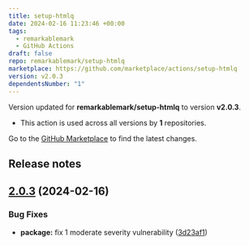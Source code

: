 ```yaml
---
title: setup-htmlq
date: 2024-02-16 11:23:46 +00:00
tags:
  - remarkablemark
  - GitHub Actions
draft: false
repo: remarkablemark/setup-htmlq
marketplace: https://github.com/marketplace/actions/setup-htmlq
version: v2.0.3
dependentsNumber: "1"
---
```



Version updated for **remarkablemark/setup-htmlq** to version **v2.0.3**.
- This action is used across all versions by **1** repositories.

Go to the [GitHub Marketplace](https://github.com/marketplace/actions/setup-htmlq) to find the latest changes.

## Release notes

## [2.0.3](https://github.com/remarkablemark/setup-htmlq/compare/v2.0.2...v2.0.3) (2024-02-16)


### Bug Fixes

* **package:** fix 1 moderate severity vulnerability ([3d23af1](https://github.com/remarkablemark/setup-htmlq/commit/3d23af17aecae36a2a2463f0164231315fc144b2))
